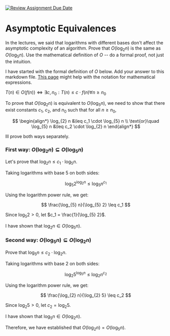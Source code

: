 [![Review Assignment Due Date](https://classroom.github.com/assets/deadline-readme-button-24ddc0f5d75046c5622901739e7c5dd533143b0c8e959d652212380cedb1ea36.svg)](https://classroom.github.com/a/fbkbKZ5N)
# Asymptotic Equivalences

In the lectures, we said that logarithms with different bases don't affect the
asymptotic complexity of an algorithm. Prove that $O(\log_{2} n)$ is the same as
$O(\log_{5} n)$. Use the mathematical definition of $O$ -- do a formal proof,
not just the intuition.

I have started with the formal definition of $O$ below. Add your answer to this
markdown file. [This
page](https://docs.github.com/en/get-started/writing-on-github/working-with-advanced-formatting/writing-mathematical-expressions)
might help with the notation for mathematical expressions.

$T(n) \in O(f(n)) \iff \exists c, n_0: T(n) \leq c \cdot f(n) \forall n \geq n_0$

To prove that $O(\log_{2} n)$ is equivalent to $O(\log_{5} n)$, we need to show that there exist constants $c_1$, $c_2$, and $n_0$ such that for all $n \geq n_0$, 

$$
\begin{align*}
\log_{2} n &\leq c_1 \cdot \log_{5} n \\
\text{or}\quad \log_{5} n &\leq c_2 \cdot \log_{2} n
\end{align*}
$$

Ill prove both ways separately.

### First way: $O(\log_{2} n) \subseteq O(\log_{5} n)$

Let's prove that $\log_{2} n \leq c_1 \cdot \log_{5} n$.

Taking logarithms with base 5 on both sides:

$$
\log_{5} 2^{\log_{2} n} \leq \log_{5} n^{c_1}
$$

Using the logarithm power rule, we get:

$$
\frac{\log_{5} n}{\log_{5} 2} \leq c_1
$$

Since $\log_{5} 2 > 0$, let $c_1 = \frac{1}{\log_{5} 2}$.

I have shown that $\log_{2} n \in O(\log_{5} n)$.

### Second way: $O(\log_{5} n) \subseteq O(\log_{2} n)$

Prove that $\log_{5} n \leq c_2 \cdot \log_{2} n$.

Taking logarithms with base 2 on both sides:

$$
\log_{2} 5^{\log_{5} n} \leq \log_{2} n^{c_2}
$$

Using the logarithm power rule, we get:

$$
\frac{\log_{2} n}{\log_{2} 5} \leq c_2
$$

Since $\log_{2} 5 > 0$, let $c_2 = \log_{2} 5$.

I have shown that $\log_{5} n \in O(\log_{2} n)$.

Therefore, we have established that $O(\log_{2} n) = O(\log_{5} n)$.

